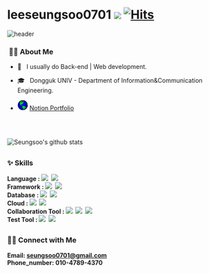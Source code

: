 # leeseungsoo0701&nbsp;<img src="https://github.com/npnppn/npnppn/blob/main/aing_eyes.gif" width="40px"> [![Hits](https://hits.seeyoufarm.com/api/count/incr/badge.svg?url=https%3A%2F%2Fgithub.com%2Fleeseungsoo0701%2Fhit-counter&count_bg=%2379C83D&title_bg=%23555555&icon=&icon_color=%23E7E7E7&title=hits&edge_flat=false)](https://hits.seeyoufarm.com)

![header](https://capsule-render.vercel.app/api?type=waving&color=gradient&height=200&section=header&text=SeungSoo's%20Github&fontSize=40&fontAlign=50&fontAlignY=40)

### &nbsp;👩‍💻 About Me
- 🤔  &nbsp; I usually do Back-end | Web development.

- 🎓   &nbsp; Dongguk UNIV - Department of Information&Communication Engineering.

- <img src="https://github.com/Kinetic27/Kinetic27/blob/master/earth.gif" width="24px"> [Notion Portfolio](https://chivalrous-dog-9bd.notion.site/Why-5ce2383835dc462895b1e150779de17c)

<br>

<br>

![Seungsoo's github stats](https://github-readme-stats.vercel.app/api?username=leeseungsoo0701&show_icons=true&theme=synthwave)&nbsp;



<h2>
  
### ✨ Skills
<!-- <img src="https://img.shields.io/badge/이름-컬러?style=flat&logo=이름&logoColor=white"/> -->
<b>Language<b> : <img src="https://img.shields.io/badge/Java-007396?style=flat&logo=Java&logoColor=white"/>&nbsp;
<img src="https://img.shields.io/badge/Python-3776AB?style=flat&logo=Python&logoColor=white"/>&nbsp;
<br>
<b>Framework<b> : <img src="https://img.shields.io/badge/Spring Boot-6DB33F?style=flat-square&logo=Spring Boot&logoColor=white"/>&nbsp;
<img src="https://img.shields.io/badge/Django-092E20?style=flat-square&logo=django&logoColor=white"/>
<br>
<b>Database<b> : <img src="https://img.shields.io/badge/MySQL-4479A1?style=flat-square&logo=MySQL&logoColor=white"/>&nbsp;
<img src="https://img.shields.io/badge/Redis-white?style=flat-square&logo=Redis&logoColor=#DC382D"/>
<br>
<b>Cloud<b> :  <img src="https://img.shields.io/badge/Amazon AWS-232F3E?style=flat-square&logo=Amazon AWS&logoColor=#232F3E"/>&nbsp;
 <img src="https://img.shields.io/badge/Amazon S3-white?style=flat-square&logo=Amazon S3&logoColor=#white"/>
<br>
<b>Collaboration Tool<b> : <img src="https://img.shields.io/badge/Notion-000000?style=flat&logo=Notion&logoColor=white"/>&nbsp;
 <img src="https://img.shields.io/badge/Github-181717?style=flat-square&logo=Github&logoColor=white"/>&nbsp;
 <img src="https://img.shields.io/badge/Slack-4A154B?style=flat-square&logo=slack&logoColor=white"/>
<br>
<b>Test Tool<b> :  <img src="https://img.shields.io/badge/APACHE JMETER-D22128?style=flat-square&logo=apache jmeter&logoColor=white">&nbsp;
<img src="https://img.shields.io/badge/POSTMAN-FF6C37?style=flat-square&logo=postman&logoColor=white">  

</h2>

<h2>

### 🤝🏻 Connect with Me
Email: seungsoo0701@gmail.com 
<br>
Phone_number: 010-4789-4370


<!-- <h2>
  
### <img src="https://github.com/Kinetic27/Kinetic27/blob/master/earth.gif" width="24px"> [Portfolio](https://cheddar-dollar-d16.notion.site/497ac6c432c743848f33fdd58a0285ac)

</h2> -->


<!-- <h2>
  
### 💻 BOJ
[![solved.ac tier](http://mazassumnida.wtf/api/generate_badge?boj=npnppn)](https://solved.ac/npnppn)
![mazandi profile](http://mazandi.herokuapp.com/api?handle=npnppn&theme=cold) -->
  
</h2>

<!--

**** is a ✨ _special_ ✨ repository because its `README.md` (this file) appears on your GitHub profile.

Here are some ideas to get you started:

- 🔭 I’m currently working on ...
- 🌱 I’m currently learning ...
- 👯 I’m looking to collaborate on ...
- 🤔 I’m looking for help with ...
- 💬 Ask me about ...
- 📫 How to reach me: ...
- 😄 Pronouns: ...
- ⚡ Fun fact: ...
-->
